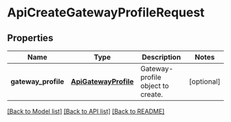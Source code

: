# ApiCreateGatewayProfileRequest

## Properties
Name | Type | Description | Notes
------------ | ------------- | ------------- | -------------
**gateway_profile** | [**ApiGatewayProfile**](ApiGatewayProfile.md) | Gateway-profile object to create. | [optional] 

[[Back to Model list]](../README.md#documentation-for-models) [[Back to API list]](../README.md#documentation-for-api-endpoints) [[Back to README]](../README.md)


